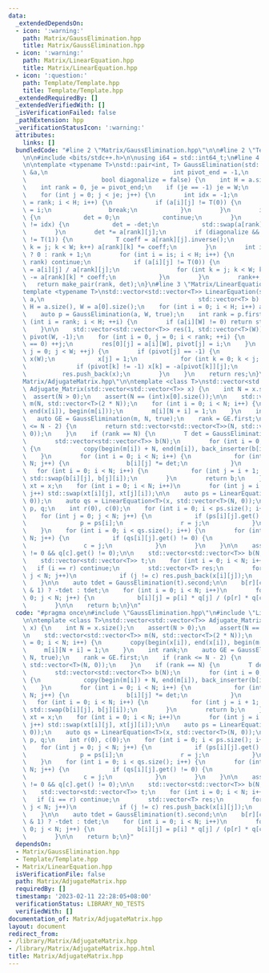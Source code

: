 ```yaml
---
data:
  _extendedDependsOn:
  - icon: ':warning:'
    path: Matrix/GaussElimination.hpp
    title: Matrix/GaussElimination.hpp
  - icon: ':warning:'
    path: Matrix/LinearEquation.hpp
    title: Matrix/LinearEquation.hpp
  - icon: ':question:'
    path: Template/Template.hpp
    title: Template/Template.hpp
  _extendedRequiredBy: []
  _extendedVerifiedWith: []
  _isVerificationFailed: false
  _pathExtension: hpp
  _verificationStatusIcon: ':warning:'
  attributes:
    links: []
  bundledCode: "#line 2 \"Matrix/GaussElimination.hpp\"\n\n#line 2 \"Template/Template.hpp\"\
    \n\n#include <bits/stdc++.h>\n\nusing i64 = std::int64_t;\n#line 4 \"Matrix/GaussElimination.hpp\"\
    \n\ntemplate <typename T>\nstd::pair<int, T> GaussElimination(std::vector<std::vector<T>>\
    \ &a,\n                                   int pivot_end = -1,\n              \
    \                     bool diagonalize = false) {\n    int H = a.size(), W = a[0].size();\n\
    \    int rank = 0, je = pivot_end;\n    if (je == -1) je = W;\n    T det = 1;\n\
    \    for (int j = 0; j < je; j++) {\n        int idx = -1;\n        for (int i\
    \ = rank; i < H; i++) {\n            if (a[i][j] != T(0)) {\n                idx\
    \ = i;\n                break;\n            }\n        }\n        if (idx == -1)\
    \ {\n            det = 0;\n            continue;\n        }\n        if (rank\
    \ != idx) {\n            det = -det;\n            std::swap(a[rank], a[idx]);\n\
    \        }\n        det *= a[rank][j];\n        if (diagonalize && a[rank][j]\
    \ != T(1)) {\n            T coeff = a[rank][j].inverse();\n            for (int\
    \ k = j; k < W; k++) a[rank][k] *= coeff;\n        }\n        int is = diagonalize\
    \ ? 0 : rank + 1;\n        for (int i = is; i < H; i++) {\n            if (i ==\
    \ rank) continue;\n            if (a[i][j] != T(0)) {\n                T coeff\
    \ = a[i][j] / a[rank][j];\n                for (int k = j; k < W; k++) a[i][k]\
    \ -= a[rank][k] * coeff;\n            }\n        }\n        rank++;\n    }\n \
    \   return make_pair(rank, det);\n}\n#line 3 \"Matrix/LinearEquation.hpp\"\n\n\
    template <typename T>\nstd::vector<std::vector<T>> LinearEquation(std::vector<std::vector<T>>\
    \ a,\n                                           std::vector<T> b) {\n    int\
    \ H = a.size(), W = a[0].size();\n    for (int i = 0; i < H; i++) a[i].push_back(b[i]);\n\
    \    auto p = GaussElimination(a, W, true);\n    int rank = p.first;\n\n    for\
    \ (int i = rank; i < H; ++i) {\n        if (a[i][W] != 0) return std::vector<std::vector<T>>{};\n\
    \    }\n\n    std::vector<std::vector<T>> res(1, std::vector<T>(W));\n    std::vector<int>\
    \ pivot(W, -1);\n    for (int i = 0, j = 0; i < rank; ++i) {\n        while (a[i][j]\
    \ == 0) ++j;\n        res[0][j] = a[i][W], pivot[j] = i;\n    }\n    for (int\
    \ j = 0; j < W; ++j) {\n        if (pivot[j] == -1) {\n            std::vector<T>\
    \ x(W);\n            x[j] = 1;\n            for (int k = 0; k < j; ++k) {\n  \
    \              if (pivot[k] != -1) x[k] = -a[pivot[k]][j];\n            }\n  \
    \          res.push_back(x);\n        }\n    }\n    return res;\n}\n#line 4 \"\
    Matrix/AdjugateMatrix.hpp\"\n\ntemplate <class T>\nstd::vector<std::vector<T>>\
    \ Adjugate_Matrix(std::vector<std::vector<T>> x) {\n    int N = x.size();\n  \
    \  assert(N > 0);\n    assert(N == (int)x[0].size());\n\n    std::vector<std::vector<T>>\
    \ m(N, std::vector<T>(2 * N));\n    for (int i = 0; i < N; i++) {\n        copy(begin(x[i]),\
    \ end(x[i]), begin(m[i]));\n        m[i][N + i] = 1;\n    }\n    int rank;\n \
    \   auto GE = GaussElimination(m, N, true);\n    rank = GE.first;\n    if (rank\
    \ <= N - 2) {\n        return std::vector<std::vector<T>>(N, std::vector<T>(N,\
    \ 0));\n    }\n    if (rank == N) {\n        T det = GaussElimination(x).second;\n\
    \        std::vector<std::vector<T>> b(N);\n        for (int i = 0; i < N; i++)\
    \ {\n            copy(begin(m[i]) + N, end(m[i]), back_inserter(b[i]));\n    \
    \    }\n        for (int i = 0; i < N; i++) {\n            for (int j = 0; j <\
    \ N; j++) {\n                b[i][j] *= det;\n            }\n        }\n     \
    \   for (int i = 0; i < N; i++) {\n            for (int j = i + 1; j < N; j++)\
    \ std::swap(b[i][j], b[j][i]);\n        }\n        return b;\n    }\n    auto\
    \ xt = x;\n    for (int i = 0; i < N; i++)\n        for (int j = i + 1; j < N;\
    \ j++) std::swap(xt[i][j], xt[j][i]);\n\n    auto ps = LinearEquation<T>(xt, std::vector<T>(N,\
    \ 0));\n    auto qs = LinearEquation<T>(x, std::vector<T>(N, 0));\n    std::vector<T>\
    \ p, q;\n    int r(0), c(0);\n    for (int i = 0; i < ps.size(); i++) {\n    \
    \    for (int j = 0; j < N; j++) {\n            if (ps[i][j].get() != 0) {\n \
    \               p = ps[i];\n                r = j;\n            }\n        }\n\
    \    }\n    for (int i = 0; i < qs.size(); i++) {\n        for (int j = 0; j <\
    \ N; j++) {\n            if (qs[i][j].get() != 0) {\n                q = qs[i];\n\
    \                c = j;\n            }\n        }\n    }\n\n    assert(p[r].get()\
    \ != 0 && q[c].get() != 0);\n\n    std::vector<std::vector<T>> b(N, std::vector<T>(N));\n\
    \    std::vector<std::vector<T>> t;\n    for (int i = 0; i < N; i++) {\n     \
    \   if (i == r) continue;\n        std::vector<T> res;\n        for (int j = 0;\
    \ j < N; j++)\n            if (j != c) res.push_back(x[i][j]);\n        t.push_back(res);\n\
    \    }\n\n    auto tdet = GaussElimination(t).second;\n\n    b[r][c] = ((r + c)\
    \ & 1) ? -tdet : tdet;\n    for (int i = 0; i < N; i++)\n        for (int j =\
    \ 0; j < N; j++) {\n            b[i][j] = p[i] * q[j] / (p[r] * q[c]) * b[r][c];\n\
    \        }\n\n    return b;\n}\n"
  code: "#pragma once\n#include \"GaussElimination.hpp\"\n#include \"LinearEquation.hpp\"\
    \n\ntemplate <class T>\nstd::vector<std::vector<T>> Adjugate_Matrix(std::vector<std::vector<T>>\
    \ x) {\n    int N = x.size();\n    assert(N > 0);\n    assert(N == (int)x[0].size());\n\
    \n    std::vector<std::vector<T>> m(N, std::vector<T>(2 * N));\n    for (int i\
    \ = 0; i < N; i++) {\n        copy(begin(x[i]), end(x[i]), begin(m[i]));\n   \
    \     m[i][N + i] = 1;\n    }\n    int rank;\n    auto GE = GaussElimination(m,\
    \ N, true);\n    rank = GE.first;\n    if (rank <= N - 2) {\n        return std::vector<std::vector<T>>(N,\
    \ std::vector<T>(N, 0));\n    }\n    if (rank == N) {\n        T det = GaussElimination(x).second;\n\
    \        std::vector<std::vector<T>> b(N);\n        for (int i = 0; i < N; i++)\
    \ {\n            copy(begin(m[i]) + N, end(m[i]), back_inserter(b[i]));\n    \
    \    }\n        for (int i = 0; i < N; i++) {\n            for (int j = 0; j <\
    \ N; j++) {\n                b[i][j] *= det;\n            }\n        }\n     \
    \   for (int i = 0; i < N; i++) {\n            for (int j = i + 1; j < N; j++)\
    \ std::swap(b[i][j], b[j][i]);\n        }\n        return b;\n    }\n    auto\
    \ xt = x;\n    for (int i = 0; i < N; i++)\n        for (int j = i + 1; j < N;\
    \ j++) std::swap(xt[i][j], xt[j][i]);\n\n    auto ps = LinearEquation<T>(xt, std::vector<T>(N,\
    \ 0));\n    auto qs = LinearEquation<T>(x, std::vector<T>(N, 0));\n    std::vector<T>\
    \ p, q;\n    int r(0), c(0);\n    for (int i = 0; i < ps.size(); i++) {\n    \
    \    for (int j = 0; j < N; j++) {\n            if (ps[i][j].get() != 0) {\n \
    \               p = ps[i];\n                r = j;\n            }\n        }\n\
    \    }\n    for (int i = 0; i < qs.size(); i++) {\n        for (int j = 0; j <\
    \ N; j++) {\n            if (qs[i][j].get() != 0) {\n                q = qs[i];\n\
    \                c = j;\n            }\n        }\n    }\n\n    assert(p[r].get()\
    \ != 0 && q[c].get() != 0);\n\n    std::vector<std::vector<T>> b(N, std::vector<T>(N));\n\
    \    std::vector<std::vector<T>> t;\n    for (int i = 0; i < N; i++) {\n     \
    \   if (i == r) continue;\n        std::vector<T> res;\n        for (int j = 0;\
    \ j < N; j++)\n            if (j != c) res.push_back(x[i][j]);\n        t.push_back(res);\n\
    \    }\n\n    auto tdet = GaussElimination(t).second;\n\n    b[r][c] = ((r + c)\
    \ & 1) ? -tdet : tdet;\n    for (int i = 0; i < N; i++)\n        for (int j =\
    \ 0; j < N; j++) {\n            b[i][j] = p[i] * q[j] / (p[r] * q[c]) * b[r][c];\n\
    \        }\n\n    return b;\n}"
  dependsOn:
  - Matrix/GaussElimination.hpp
  - Template/Template.hpp
  - Matrix/LinearEquation.hpp
  isVerificationFile: false
  path: Matrix/AdjugateMatrix.hpp
  requiredBy: []
  timestamp: '2023-02-11 22:28:05+08:00'
  verificationStatus: LIBRARY_NO_TESTS
  verifiedWith: []
documentation_of: Matrix/AdjugateMatrix.hpp
layout: document
redirect_from:
- /library/Matrix/AdjugateMatrix.hpp
- /library/Matrix/AdjugateMatrix.hpp.html
title: Matrix/AdjugateMatrix.hpp
---
```

